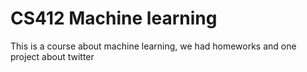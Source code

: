 # CS412 Machine learning 
This is a course about machine learning, we had homeworks and one project about twitter
